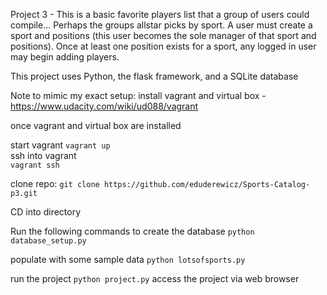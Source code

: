 Project 3 - This is a basic favorite players list that a group of users could compile... 
Perhaps the groups allstar picks by sport. 
A user must create a sport and positions (this user becomes the sole manager of that sport and positions). 
Once at least one position exists for a sport, any logged in user may begin adding players. 

This project uses Python, the flask framework, and a SQLite database

Note to mimic my exact setup: install vagrant and virtual box - https://www.udacity.com/wiki/ud088/vagrant

once vagrant and virtual box are installed

start vagrant
`vagrant up`  
ssh into vagrant  
`vagrant ssh`   

clone repo:
`git clone https://github.com/eduderewicz/Sports-Catalog-p3.git` 

CD into directory

Run the following commands to create the database
`python database_setup.py`

populate with some sample data
`python lotsofsports.py`

run the project
`python project.py`
access the project via web browser

